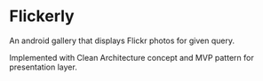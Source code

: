 # Flickerly
An android gallery that displays Flickr photos for given query.

Implemented with Clean Architecture concept and MVP pattern for presentation layer. 